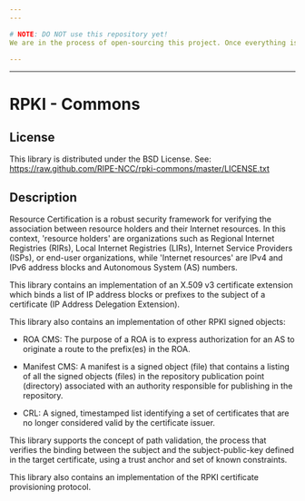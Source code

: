 ```yaml
---
---

# NOTE: DO NOT use this repository yet!
We are in the process of open-sourcing this project. Once everything is in place this notice will be removed.

---
```

---

RPKI - Commons
====================================

License
-------
This library is distributed under the BSD License.
See: https://raw.github.com/RIPE-NCC/rpki-commons/master/LICENSE.txt

Description
-----------

Resource Certification is a robust security framework for verifying the association between resource holders
and their Internet resources. In this context, 'resource holders' are organizations such as Regional Internet Registries (RIRs),
Local Internet Registries (LIRs), Internet Service Providers (ISPs), or end-user organizations, while 'Internet resources' are
IPv4 and IPv6 address blocks and Autonomous System (AS) numbers.

This library contains an implementation of an X.509 v3 certificate extension which binds a list of IP address blocks
or prefixes to the subject of a certificate (IP Address Delegation Extension).

This library also contains an implementation of other RPKI signed objects:

- ROA CMS: The purpose of a ROA is to express authorization for an AS to originate a route to the prefix(es) in the ROA.

- Manifest CMS: A manifest is a signed object (file) that contains a listing of all the signed objects (files) in the repository
publication point (directory) associated with an authority responsible for publishing in the repository.

- CRL: A signed, timestamped list identifying a set of certificates that are no longer considered valid by the certificate issuer.

This library supports the concept of path validation, the process that verifies the binding between the subject
and the subject-public-key defined in the target certificate, using a trust anchor and set of known constraints.

This library also contains an implementation of the RPKI certificate provisioning protocol.
